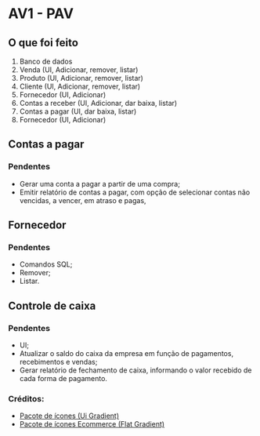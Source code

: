 # AV1 - PAV

## O que foi feito

01. Banco de dados
00. Venda (UI, Adicionar, remover, listar)
00. Produto (UI, Adicionar, remover, listar)
00. Cliente (UI, Adicionar, remover, listar)
00. Fornecedor (UI, Adicionar)
00. Contas a receber (UI, Adicionar, dar baixa, listar)
00. Contas a pagar (UI, dar baixa, listar) 
00. Fornecedor (UI, Adicionar)

## Contas a pagar

### Pendentes
- Gerar uma conta a pagar a partir de uma compra;
- Emitir relatório de contas a pagar, com opção de selecionar contas não vencidas, a vencer, em atraso e pagas,

## Fornecedor

### Pendentes
- Comandos SQL;
- Remover;
- Listar.

## Controle de caixa

### Pendentes
- UI;
- Atualizar o saldo do caixa da empresa em função de pagamentos, recebimentos e vendas;
- Gerar relatório de fechamento de caixa, informando o valor recebido de cada forma de pagamento.


### Créditos:
- [Pacote de ícones (Ui Gradient)](https://www.flaticon.com/br/packs/ui-82?style_id=1259&family_id=333&group_id=621)
- [Pacote de ícones Ecommerce (Flat Gradient)](https://www.flaticon.com/br/packs/ecommerce-498)
